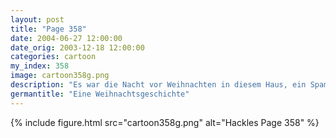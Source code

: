 ```yaml
---
layout: post
title: "Page 358"
date: 2004-06-27 12:00:00
date_orig: 2003-12-18 12:00:00
categories: cartoon
my_index: 358
image: cartoon358g.png
description: "Es war die Nacht vor Weihnachten in diesem Haus, ein Spammer war sehr geschäftig mit Tastatur und Maus Er sendet Mails und verkauft Dinge nach dem Pyramiden Prinzip Und war sich sicher, dass er für immer im Verborgenen blieb Visionen von Reichtum erfüllten seinen Kopf und er fühlte sich gut aber leider wusste er nichts von ident und traceroute Pete Percy"
germantitle: "Eine Weihnachtsgeschichte"
---
```


{% include figure.html src="cartoon358g.png" alt="Hackles Page 358"  %}
